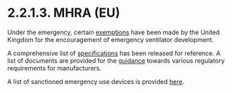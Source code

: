 # 2.2.1.3. MHRA (EU)

Under the emergency, certain [exemptions](https://www.gov.uk/guidance/exemptions-from-devices-regulations-during-the-coronavirus-covid-19-outbreak) have been made by the United Kingdom for the
encouragement of emergency ventilator development. 

A comprehensive list of [specifications](https://assets.publishing.service.gov.uk/government/uploads/system/uploads/attachment_data/file/879382/RMVS001_v4.pdf) has been released for reference. A list of documents are
provided for the [guidance](https://www.gov.uk/government/collections/regulatory-guidance-for-medical-devices) towards various regulatory requirements for manufacturers. 

A list of sanctioned emergency use devices is provided [here](https://www.gov.uk/government/publications/medical-devices-given-exceptional-use-authorisations-during-the-covid-19-pandemic/list-of-medical-devices-given-exceptional-use-authorisations).
